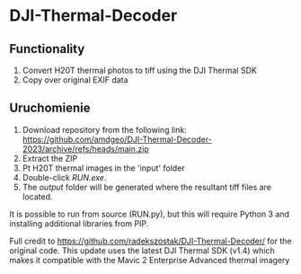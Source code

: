 # DJI-Thermal-Decoder
## Functionality
1. Convert H20T thermal photos to tiff using the DJI Thermal SDK
2. Copy over original EXIF data

## Uruchomienie
1. Download repository from the following link: https://github.com/amdgeo/DJI-Thermal-Decoder-2023/archive/refs/heads/main.zip
2. Extract the ZIP
3. Pt H20T thermal images in the 'input' folder
4. Double-click _RUN.exe_.
5. The _output_ folder will be generated where the resultant tiff files are located.

 It is possible to run from source (RUN.py), but this will require Python 3 and installing additional libraries from PIP.
 
 Full credit to https://github.com/radekszostak/DJI-Thermal-Decoder/ for the original code. This update uses the latest DJI Thermal SDK (v1.4) which makes it compatible with the Mavic 2 Enterprise Advanced thermal imagery
